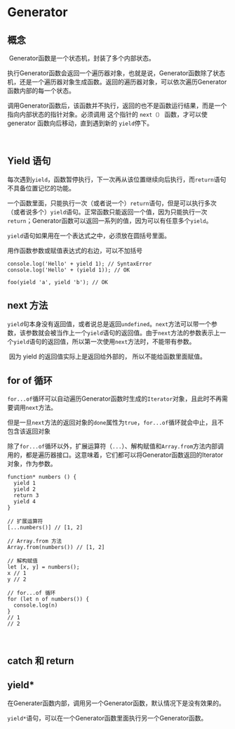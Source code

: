 # Generator



## 概念

​	Generator函数是一个状态机，封装了多个内部状态。

​	执行Generator函数会返回一个遍历器对象，也就是说，Generator函数除了状态机，还是一个遍历器对象生成函数。返回的遍历器对象，可以依次遍历Generator函数内部的每一个状态。

​	调用Generator函数后，该函数并不执行，返回的也不是函数运行结果，而是一个指向内部状态的指针对象。必须调用 这个指针的 `next（）` 函数，才可以使generator 函数向后移动，直到遇到新的 `yield`停下。

​	

## Yield 语句

​		每次遇到`yield`，函数暂停执行，下一次再从该位置继续向后执行，而`return`语句不具备位置记忆的功能。

​		一个函数里面，只能执行一次（或者说一个）`return`语句，但是可以执行多次（或者说多个）`yield`语句。正常函数只能返回一个值，因为只能执行一次`return`；Generator函数可以返回一系列的值，因为可以有任意多个`yield`。





`yield`语句如果用在一个表达式之中，必须放在圆括号里面。

用作函数参数或赋值表达式的右边，可以不加括号

```
console.log('Hello' + yield 1); // SyntaxError
console.log('Hello' + (yield 1)); // OK

foo(yield 'a', yield 'b'); // OK
```





## next 方法

​		`yield`句本身没有返回值，或者说总是返回`undefined`。`next`方法可以带一个参数，该参数就会被当作上一个`yield`语句的返回值。由于`next`方法的参数表示上一个`yield`语句的返回值，所以第一次使用`next`方法时，不能带有参数。

​		因为 yield 的返回值实际上是返回给外部的， 所以不能给函数里面赋值。



## for of 循环

​		`for...of`循环可以自动遍历Generator函数时生成的`Iterator`对象，且此时不再需要调用`next`方法。

​		但是一旦`next`方法的返回对象的`done`属性为`true`，`for...of`循环就会中止，且不包含该返回对象

​		除了`for...of`循环以外，扩展运算符（`...`）、解构赋值和`Array.from`方法内部调用的，都是遍历器接口。这意味着，它们都可以将Generator函数返回的Iterator对象，作为参数。

```
function* numbers () {
  yield 1
  yield 2
  return 3
  yield 4
}

// 扩展运算符
[...numbers()] // [1, 2]

// Array.from 方法
Array.from(numbers()) // [1, 2]

// 解构赋值
let [x, y] = numbers();
x // 1
y // 2

// for...of 循环
for (let n of numbers()) {
  console.log(n)
}
// 1
// 2
```

​		



## catch 和 return







## yield*

​		在Generater函数内部，调用另一个Generator函数，默认情况下是没有效果的。

​		`yield*`语句，可以在一个Generator函数里面执行另一个Generator函数。


















































